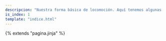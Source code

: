 ```yaml
---
descripcion: "Nuestra forma básica de locomoción. Aquí tenemos algunas variaciones."
is_index: 1
template: "indice.html"
---
```

{% extends "pagina.jinja" %}